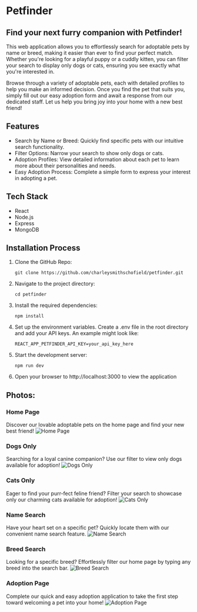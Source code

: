 # Petfinder

## Find your next furry companion with Petfinder! 
This web application allows you to effortlessly search for adoptable pets by name or breed, making it easier than ever to find your perfect match. Whether you're looking for a playful puppy or a cuddly kitten, you can filter your search to display only dogs or cats, ensuring you see exactly what you're interested in.

Browse through a variety of adoptable pets, each with detailed profiles to help you make an informed decision. Once you find the pet that suits you, simply fill out our easy adoption form and await a response from our dedicated staff. Let us help you bring joy into your home with a new best friend!

## Features
* Search by Name or Breed: Quickly find specific pets with our intuitive search functionality.
* Filter Options: Narrow your search to show only dogs or cats.
* Adoption Profiles: View detailed information about each pet to learn more about their personalities and needs.
* Easy Adoption Process: Complete a simple form to express your interest in adopting a pet.

## Tech Stack
* React
* Node.js
* Express
* MongoDB

## Installation Process
1. Clone the GitHub Repo:
    ```
    git clone https://github.com/charleysmithschofield/petfinder.git
    ```

2. Navigate to the project directory:

    ```
    cd petfinder
    ```

3. Install the required dependencies:
    ```
    npm install
    ```

4. Set up the environment variables. Create a .env file in the root directory and add your API keys. An example might look like:

    ```
    REACT_APP_PETFINDER_API_KEY=your_api_key_here
    ```

5. Start the development server:

    ```
    npm run dev
    ```

6. Open your browser to http://localhost:3000 to view the application


## Photos:
### Home Page
Discover our lovable adoptable pets on the home page and find your new best friend!
![Home Page](README-Images/HomePage.png)


### Dogs Only
Searching for a loyal canine companion? Use our filter to view only dogs available for adoption!
![Dogs Only](README-Images/DogsOnly.png)

### Cats Only
Eager to find your purr-fect feline friend? Filter your search to showcase only our charming cats available for adoption!
![Cats Only](README-Images/CatsOnly.png)

### Name Search
Have your heart set on a specific pet? Quickly locate them with our convenient name search feature.
![Name Search](README-Images/NameSearch.png)

### Breed Search
Looking for a specific breed? Effortlessly filter our home page by typing any breed into the search bar.
![Breed Search](README-Images/BreedSearch.png)

### Adoption Page
Complete our quick and easy adoption application to take the first step toward welcoming a pet into your home!
![Adoption Page](README-Images/AdoptionForm.png)